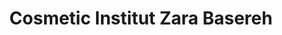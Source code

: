 ---
title: "Cosmetic Institut Zara Basereh"
url: /trier/cosmetic-institut-zara-basereh/
shop: Kosmetik
---